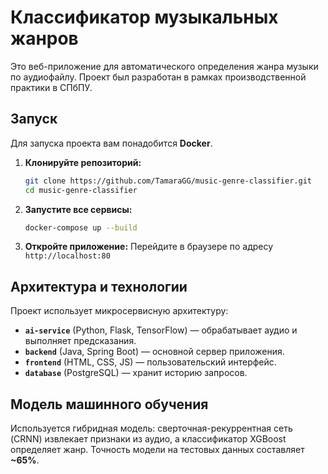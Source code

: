 # Классификатор музыкальных жанров

Это веб-приложение для автоматического определения жанра музыки по аудиофайлу. Проект был разработан в рамках производственной практики в СПбПУ.

## Запуск

Для запуска проекта вам понадобится **Docker**.

1.  **Клонируйте репозиторий:**
    ```bash
    git clone https://github.com/TamaraGG/music-genre-classifier.git
    cd music-genre-classifier
    ```

2.  **Запустите все сервисы:**
    ```bash
    docker-compose up --build
    ```

3.  **Откройте приложение:**
    Перейдите в браузере по адресу `http://localhost:80`

## Архитектура и технологии

Проект использует микросервисную архитектуру:

-   **`ai-service`** (Python, Flask, TensorFlow) — обрабатывает аудио и выполняет предсказания.
-   **`backend`** (Java, Spring Boot) — основной сервер приложения.
-   **`frontend`** (HTML, CSS, JS) — пользовательский интерфейс.
-   **`database`** (PostgreSQL) — хранит историю запросов.

## Модель машинного обучения

Используется гибридная модель: сверточная-рекуррентная сеть (CRNN) извлекает признаки из аудио, а классификатор XGBoost определяет жанр. Точность модели на тестовых данных составляет **~65%**.
